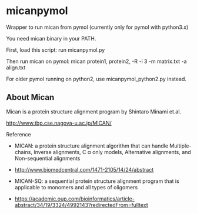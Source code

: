 # micanpymol
Wrapper to run mican from pymol (currently only for pymol with python3.x)

You need mican binary in your PATH. 

First, load this script:
 run micanpymol.py

Then run mican on pymol:
 mican protein1, protein2, -R -i 3 -m matrix.txt -a align.txt

For older pymol running on python2, use micanpymol_python2.py instead.

## About Mican
Mican is a protein structure alignment program by Shintaro Minami et.al.

http://www.tbp.cse.nagoya-u.ac.jp/MICAN/

Reference

* MICAN: a protein structure alignment algorithm that can handle Multiple-chains, Inverse alignments, C α only models, Alternative alignments, and Non-sequential alignments
* http://www.biomedcentral.com/1471-2105/14/24/abstract

* MICAN-SQ: a sequential protein structure alignment program that is applicable to monomers and all types of oligomers
* https://academic.oup.com/bioinformatics/article-abstract/34/19/3324/4992143?redirectedFrom=fulltext
